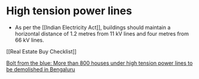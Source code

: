 # High tension power lines

* As per the [[Indian Electricity Act]], buildings should maintain a horizontal distance of 1.2 metres from 11 kV lines and four metres from 66 kV lines.

[[Real Estate Buy Checklist]]

[Bolt from the blue: More than 800 houses under high tension power lines to be demolished in Bengaluru](https://www.moneycontrol.com/news/business/bolt-from-the-blue-more-than-800-houses-under-high-tension-power-lines-to-be-demolished-in-bengaluru-10135571.html)